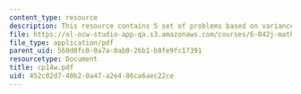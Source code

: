 ```yaml
---
content_type: resource
description: This resource contains 5 set of problems based on variance.
file: https://ol-ocw-studio-app-qa.s3.amazonaws.com/courses/6-042j-mathematics-for-computer-science-fall-2005/452c02d740b20a47a2e486ca6aec22ce_cp14w.pdf
file_type: application/pdf
parent_uid: 560d0fc0-0a7a-0ab0-26b1-b8fe9fc17391
resourcetype: Document
title: cp14w.pdf
uid: 452c02d7-40b2-0a47-a2e4-86ca6aec22ce
---
```

